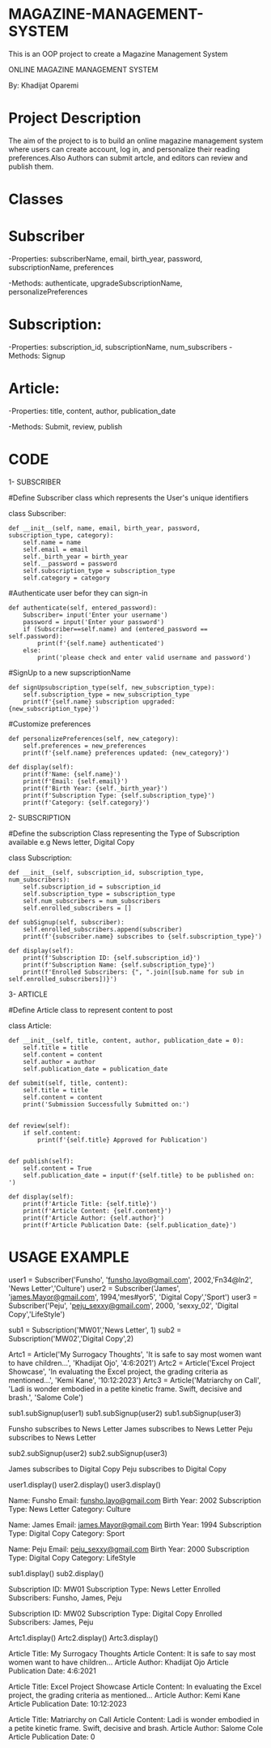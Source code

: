 # MAGAZINE-MANAGEMENT-SYSTEM
This is an OOP project to create a Magazine Management System

ONLINE MAGAZINE MANAGEMENT SYSTEM

By: Khadijat Oparemi 

# Project Description

The aim of the project to is to build an online magazine management system where users can create account, log in, and personalize their reading preferences.Also Authors can submit artcle, and editors can review and publish them.

# Classes

  # Subscriber
-Properties: subscriberName, email, birth_year, password, subscriptionName, preferences

-Methods: authenticate, upgradeSubscriptionName, personalizePreferences

  # Subscription:
-Properties: subscription_id, subscriptionName, num_subscribers
-Methods: Signup

  # Article:
-Properties: title, content, author, publication_date

-Methods: Submit, review, publish


# CODE
1- SUBSCRIBER

#Define Subscriber class which represents the User's unique identifiers

class Subscriber:

    def __init__(self, name, email, birth_year, password, subscription_type, category):
        self.name = name
        self.email = email
        self._birth_year = birth_year
        self.__password = password
        self.subscription_type = subscription_type
        self.category = category
        

 #Authenticate user befor they can sign-in
 
    def authenticate(self, entered_password):
        Subscriber= input('Enter your username')
        password = input('Enter your password')
        if (Subscriber==self.name) and (entered_password == self.password):
            print(f'{self.name} authenticated')
        else:
            print('please check and enter valid username and password')

#SignUp to a new supscriptionName

    def signUpsubscription_type(self, new_subscription_type):
        self.subscription_type = new_subscription_type
        print(f'{self.name} subscription upgraded: {new_subscription_type}')

#Customize preferences

    def personalizePreferences(self, new_category):
        self.preferences = new_preferences
        print(f'{self.name} preferences updated: {new_category}')

    def display(self):
        print(f'Name: {self.name}')
        print(f'Email: {self.email}')
        print(f'Birth Year: {self._birth_year}')
        print(f'Subscription Type: {self.subscription_type}')
        print(f'Category: {self.category}')

2- SUBSCRIPTION

#Define the subscription Class representing the Type of Subscription available e.g News letter, Digital Copy

class Subscription:
 
    def __init__(self, subscription_id, subscription_type, num_subscribers):
        self.subscription_id = subscription_id
        self.subscription_type = subscription_type
        self.num_subscribers = num_subscribers
        self.enrolled_subscribers = []

    def subSignup(self, subscriber):
        self.enrolled_subscribers.append(subscriber)
        print(f'{subscriber.name} subscribes to {self.subscription_type}')

    def display(self):
        print(f'Subscription ID: {self.subscription_id}')
        print(f'Subscription Name: {self.subscription_type}')
        print(f'Enrolled Subscribers: {", ".join([sub.name for sub in self.enrolled_subscribers])}')

  

3- ARTICLE

#Define  Article class to represent content to  post

class Article:

    def __init__(self, title, content, author, publication_date = 0):
        self.title = title
        self.content = content
        self.author = author
        self.publication_date = publication_date

    def submit(self, title, content):
        self.title = title
        self.content = content
        print('Submission Successfully Submitted on:')


    def review(self):
        if self.content:
            print(f'{self.title} Approved for Publication')


    def publish(self):
        self.content = True
        self.publication_date = input(f'{self.title} to be published on: ')

    def display(self):
        print(f'Article Title: {self.title}')
        print(f'Article Content: {self.content}')
        print(f'Article Author: {self.author}')
        print(f'Article Publication Date: {self.publication_date}')



# USAGE EXAMPLE

user1 = Subscriber('Funsho', 'funsho.layo@gmail.com', 2002,'Fn34@ln2', 'News Letter','Culture')
user2 = Subscriber('James', 'james.Mayor@gmail.com', 1994,'mes#yor5', 'Digital Copy','Sport')
user3 = Subscriber('Peju', 'peju_sexxy@gmail.com', 2000, 'sexxy_02', 'Digital Copy','LifeStyle')


sub1 = Subscription('MW01','News Letter', 1)
sub2 = Subscription('MW02','Digital Copy',2)



Artc1 = Article('My Surrogacy Thoughts', 'It is safe to say most women want to have children...', 'Khadijat Ojo', '4:6:2021')
Artc2 = Article('Excel Project Showcase', 'In evaluating the Excel project, the grading criteria as mentioned...', 'Kemi Kane', '10:12:2023')
Artc3 = Article('Matriarchy on Call', 'Ladi is wonder embodied in a petite kinetic frame. Swift, decisive and brash.', 'Salome Cole')



sub1.subSignup(user1)
sub1.subSignup(user2)
sub1.subSignup(user3)


Funsho subscribes to News Letter
James subscribes to News Letter
Peju subscribes to News Letter



sub2.subSignup(user2)
sub2.subSignup(user3)

James subscribes to Digital Copy
Peju subscribes to Digital Copy


user1.display()
user2.display()
user3.display()

Name: Funsho
Email: funsho.layo@gmail.com
Birth Year: 2002
Subscription Type: News Letter
Category: Culture

Name: James
Email: james.Mayor@gmail.com
Birth Year: 1994
Subscription Type: Digital Copy
Category: Sport

Name: Peju
Email: peju_sexxy@gmail.com
Birth Year: 2000
Subscription Type: Digital Copy
Category: LifeStyle


sub1.display()
sub2.display()

Subscription ID: MW01
Subscription Type: News Letter
Enrolled Subscribers: Funsho, James, Peju

Subscription ID: MW02
Subscription Type: Digital Copy
Enrolled Subscribers: James, Peju



Artc1.display()
Artc2.display()
Artc3.display()

Article Title: My Surrogacy Thoughts
Article Content: It is safe to say most women want to have children...
Article Author: Khadijat Ojo
Article Publication Date: 4:6:2021

Article Title: Excel Project Showcase
Article Content: In evaluating the Excel project, the grading criteria as mentioned...
Article Author: Kemi Kane
Article Publication Date: 10:12:2023

Article Title: Matriarchy on Call
Article Content: Ladi is wonder embodied in a petite kinetic frame. Swift, decisive and brash.
Article Author: Salome Cole
Article Publication Date: 0












